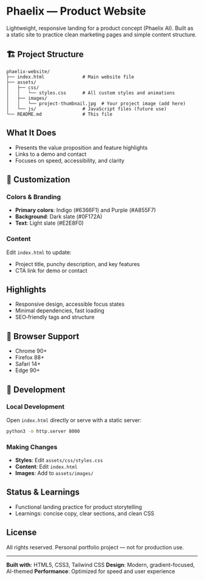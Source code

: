 # Phaelix — Product Website

Lightweight, responsive landing for a product concept (Phaelix AI). Built as a static site to practice clean marketing pages and simple content structure.

## 🏗️ Project Structure

```
phaelix-website/
├── index.html              # Main website file
├── assets/
│   ├── css/
│   │   └── styles.css      # All custom styles and animations
│   ├── images/
│   │   └── project-thumbnail.jpg  # Your project image (add here)
│   └── js/                 # JavaScript files (future use)
└── README.md               # This file
```

## What It Does
- Presents the value proposition and feature highlights
- Links to a demo and contact
- Focuses on speed, accessibility, and clarity

## 🎨 Customization

### Colors & Branding
- **Primary colors**: Indigo (#6366F1) and Purple (#A855F7)
- **Background**: Dark slate (#0F172A)
- **Text**: Light slate (#E2E8F0)

### Content
Edit `index.html` to update:
- Project title, punchy description, and key features
- CTA link for demo or contact

## Highlights
- Responsive design, accessible focus states
- Minimal dependencies, fast loading
- SEO‑friendly tags and structure

## 📱 Browser Support

- Chrome 90+
- Firefox 88+
- Safari 14+
- Edge 90+

## 🔧 Development

### Local Development
Open `index.html` directly or serve with a static server:

```bash
python3 -m http.server 8000
```

### Making Changes
- **Styles**: Edit `assets/css/styles.css`
- **Content**: Edit `index.html`
- **Images**: Add to `assets/images/`

## Status & Learnings
- Functional landing practice for product storytelling
- Learnings: concise copy, clear sections, and clean CSS

## License
All rights reserved. Personal portfolio project — not for production use.

---

**Built with**: HTML5, CSS3, Tailwind CSS
**Design**: Modern, gradient-focused, AI-themed
**Performance**: Optimized for speed and user experience 
